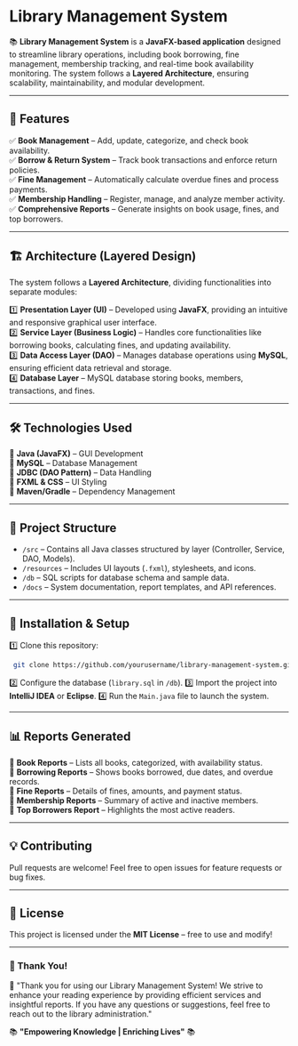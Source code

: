 # Library Management System

📚 **Library Management System** is a **JavaFX-based application** designed to streamline library operations, including book borrowing, fine management, membership tracking, and real-time book availability monitoring. The system follows a **Layered Architecture**, ensuring scalability, maintainability, and modular development.

---

## 🚀 Features

✅ **Book Management** – Add, update, categorize, and check book availability.  
✅ **Borrow & Return System** – Track book transactions and enforce return policies.  
✅ **Fine Management** – Automatically calculate overdue fines and process payments.  
✅ **Membership Handling** – Register, manage, and analyze member activity.  
✅ **Comprehensive Reports** – Generate insights on book usage, fines, and top borrowers.  

---

## 🏗 Architecture (Layered Design)

The system follows a **Layered Architecture**, dividing functionalities into separate modules:

1️⃣ **Presentation Layer (UI)** – Developed using **JavaFX**, providing an intuitive and responsive graphical user interface.  
2️⃣ **Service Layer (Business Logic)** – Handles core functionalities like borrowing books, calculating fines, and updating availability.  
3️⃣ **Data Access Layer (DAO)** – Manages database operations using **MySQL**, ensuring efficient data retrieval and storage.  
4️⃣ **Database Layer** – MySQL database storing books, members, transactions, and fines.  

---

## 🛠 Technologies Used

🔹 **Java (JavaFX)** – GUI Development  
🔹 **MySQL** – Database Management  
🔹 **JDBC (DAO Pattern)** – Data Handling  
🔹 **FXML & CSS** – UI Styling  
🔹 **Maven/Gradle** – Dependency Management  

---

## 📂 Project Structure

- `/src` – Contains all Java classes structured by layer (Controller, Service, DAO, Models).  
- `/resources` – Includes UI layouts (`.fxml`), stylesheets, and icons.  
- `/db` – SQL scripts for database schema and sample data.  
- `/docs` – System documentation, report templates, and API references.  

---

## 📌 Installation & Setup

1️⃣ Clone this repository:
```bash
 git clone https://github.com/yourusername/library-management-system.git
```
2️⃣ Configure the database (`library.sql` in `/db`).
3️⃣ Import the project into **IntelliJ IDEA** or **Eclipse**.
4️⃣ Run the `Main.java` file to launch the system.

---

## 📊 Reports Generated

📄 **Book Reports** – Lists all books, categorized, with availability status.  
📄 **Borrowing Reports** – Shows books borrowed, due dates, and overdue records.  
📄 **Fine Reports** – Details of fines, amounts, and payment status.  
📄 **Membership Reports** – Summary of active and inactive members.  
📄 **Top Borrowers Report** – Highlights the most active readers.  

---

## 💡 Contributing

Pull requests are welcome! Feel free to open issues for feature requests or bug fixes.

---

## 📜 License

This project is licensed under the **MIT License** – free to use and modify!

---

### **📢 Thank You!**

📖 "Thank you for using our Library Management System! We strive to enhance your reading experience by providing efficient services and insightful reports. If you have any questions or suggestions, feel free to reach out to the library administration."

📚 **"Empowering Knowledge | Enriching Lives"** 📚
